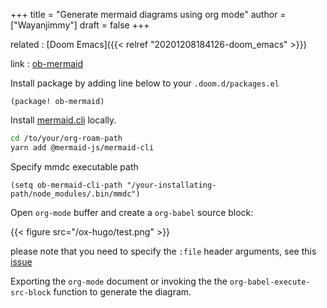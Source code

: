 +++
title = "Generate mermaid diagrams using org mode"
author = ["Wayanjimmy"]
draft = false
+++

related
: [Doom Emacs]({{< relref "20201208184126-doom_emacs" >}})

link
: [ob-mermaid](https://github.com/arnm/ob-mermaid)

Install package by adding line below to your `.doom.d/packages.el`

```elisp
(package! ob-mermaid)
```

Install [mermaid.cli](https://github.com/mermaid-js/mermaid-cli) locally.

```bash
cd /to/your/org-roam-path
yarn add @mermaid-js/mermaid-cli
```

Specify mmdc executable path

```elisp
(setq ob-mermaid-cli-path "/your-installating-path/node_modules/.bin/mmdc")
```

Open `org-mode` buffer and create a `org-babel` source block:

{{< figure src="/ox-hugo/test.png" >}}

please note that you need to specify the `:file` header arguments, see this [issue](https://github.com/arnm/ob-mermaid/issues/9)

Exporting the `org-mode` document or invoking the the `org-babel-execute-src-block` function to generate the diagram.

